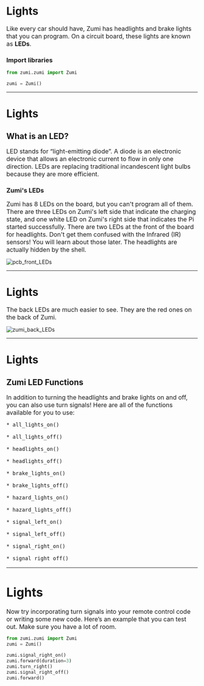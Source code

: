 # Lights

<font size =3> Like every car should have, Zumi has headlights and brake lights that you can program. On a circuit board, these lights are known as **LEDs**. </font>

### Import libraries


```python 
from zumi.zumi import Zumi

zumi = Zumi()
````

***
# Lights

## What is an LED?

<font size =3> LED stands for “light-emitting diode”. A diode is an electronic device that allows an electronic current to flow in only one direction. LEDs are replacing traditional incandescent light bulbs because they are more efficient. </font>

### Zumi's LEDs
<font size =3>Zumi has 8 LEDs on the board, but you can't program all of them. There are three LEDs on Zumi's left side that indicate the charging state, and one white LED on Zumi's right side that indicates the Pi started successfully. There are two LEDs at the front of the board for headlights. Don't get them confused with the Infrared (IR) sensors! You will learn about those later. The headlights are actually hidden by the shell. </font>

![pcb_front_LEDs](/static/media/lesson/pcb_front_LEDs.jpg)

***
# Lights

<font size =3>The back LEDs are much easier to see. They are the red ones on the back of Zumi. </font>

![zumi_back_LEDs](/static/media/lesson/zumi_back_LEDs.jpg)


***
# Lights

## Zumi LED Functions

<font size =3> In addition to turning the headlights and brake lights on and off, you can also use turn signals! 
Here are all of the functions available for you to use:

```
* all_lights_on()

* all_lights_off()

* headlights_on()

* headlights_off()
       
* brake_lights_on()
       
* brake_lights_off()
        
* hazard_lights_on()
        
* hazard_lights_off()

* signal_left_on()
       
* signal_left_off()
       
* signal_right_on()
       
* signal_right_off()
```     

***
# Lights

Now try incorporating turn signals into your remote control code or writing some new code.
Here’s an example that you can test out. Make sure you have a lot of room.
</font>


```python 
from zumi.zumi import Zumi
zumi = Zumi()

zumi.signal_right_on()
zumi.forward(duration=3)
zumi.turn_right()
zumi.signal_right_off()
zumi.forward()
````
